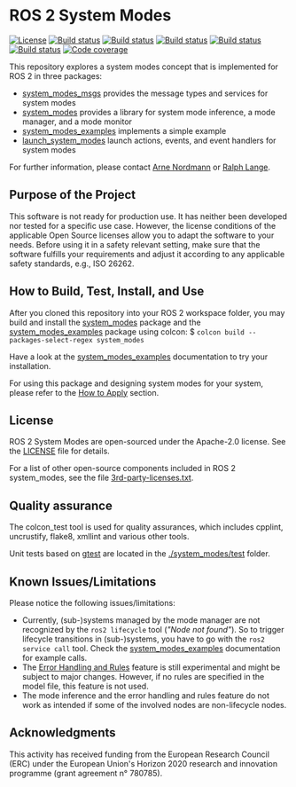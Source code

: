 # ROS 2 System Modes

[![License](https://img.shields.io/badge/License-Apache%202-blue.svg)](https://github.com/micro-ROS/system_modes/blob/master/LICENSE)
[![Build status](https://build.ros2.org/job/Ddev__system_modes__ubuntu_bionic_amd64/badge/icon?subject=Build%20farm%3A%20Dashing)](https://build.ros2.org/job/Ddev__system_modes__ubuntu_bionic_amd64/)
[![Build status](http://build.ros2.org/job/Fdev__system_modes__ubuntu_focal_amd64/badge/icon?subject=Build%20farm%3A%20Foxy)](http://build.ros2.org/job/Fdev__system_modes__ubuntu_focal_amd64/)
[![Build status](http://build.ros2.org/job/Gdev__system_modes__ubuntu_focal_amd64/badge/icon?subject=Build%20farm%3A%20Galaxy)](http://build.ros2.org/job/Gdev__system_modes__ubuntu_focal_amd64/)
[![Build status](http://build.ros2.org/job/Rdev__system_modes__ubuntu_focal_amd64/badge/icon?subject=Build%20farm%3A%20Rolling)](http://build.ros2.org/job/Rdev__system_modes__ubuntu_focal_amd64/)
[![Build status](https://github.com/micro-ROS/system_modes/workflows/Build%20action%3A%20Foxy%20%2B%20Rolling/badge.svg)](https://github.com/micro-ROS/system_modes/actions)
[![Code coverage](https://codecov.io/gh/micro-ROS/system_modes/branch/master/graph/badge.svg)](https://codecov.io/gh/micro-ROS/system_modes)

This repository explores a system modes concept that is implemented for ROS 2 in three packages:
* [system_modes_msgs](./system_modes_msgs/) provides the message types and services for system modes
* [system_modes](./system_modes/) provides a library for system mode inference, a mode manager, and a mode monitor
* [system_modes_examples](./system_modes_examples/) implements a simple example
* [launch_system_modes](./launch_system_modes/) launch actions, events, and event handlers for system modes

For further information, please contact [Arne Nordmann](https://github.com/norro) or [Ralph Lange](https://github.com/ralph-lange).

## Purpose of the Project

This software is not ready for production use. It has neither been developed nor
tested for a specific use case. However, the license conditions of the
applicable Open Source licenses allow you to adapt the software to your needs.
Before using it in a safety relevant setting, make sure that the software
fulfills your requirements and adjust it according to any applicable safety
standards, e.g., ISO 26262.

## How to Build, Test, Install, and Use

After you cloned this repository into your ROS 2 workspace folder, you may build and install the [system_modes](./system_modes/) package and the [system_modes_examples](./system_modes_examples/) package using colcon:
$ `colcon build --packages-select-regex system_modes`

Have a look at the [system_modes_examples](./system_modes_examples/) documentation to try your installation.

For using this package and designing system modes for your system, please refer to the [How to Apply](./system_modes/README.md#how-to-apply) section.

## License

ROS 2 System Modes are open-sourced under the Apache-2.0 license. See the
[LICENSE](LICENSE) file for details.

For a list of other open-source components included in ROS 2 system_modes,
see the file [3rd-party-licenses.txt](3rd-party-licenses.txt).

## Quality assurance

The colcon_test tool is used for quality assurances, which includes cpplint, uncrustify, flake8, xmllint and various other tools.

Unit tests based on [gtest](https://github.com/google/googletest) are located in the [./system_modes/test](system_modes/test) folder.

## Known Issues/Limitations

Please notice the following issues/limitations:

* Currently, (sub-)systems managed by the mode manager are not recognized by the `ros2 lifecycle` tool (*"Node not found"*). So to trigger lifecycle transitions in (sub-)systems, you have to go with the `ros2 service call` tool. Check the [system_modes_examples](./system_modes_examples/) documentation for example calls.
* The [Error Handling and Rules](./system_modes/README.md#error-handling-and-rules-experimental) feature is still experimental and might be subject to major changes. However, if no rules are specified in the model file, this feature is not used.
* The mode inference and the error handling and rules feature do not work as intended if some of the involved nodes are non-lifecycle nodes.

## Acknowledgments

This activity has received funding from the European Research Council (ERC) under the European Union's Horizon 2020 research and innovation programme (grant agreement n° 780785).
